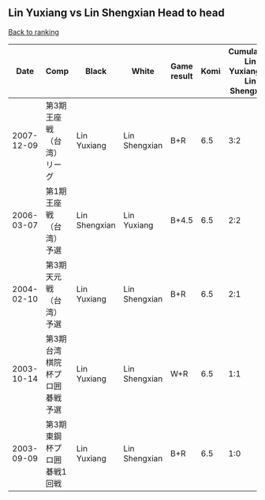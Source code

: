 ## Lin Yuxiang vs Lin Shengxian Head to head

[Back to ranking](../../index.md)




| **Date** | **Comp** | **Black** | **White** | **Game result** | **Komi** | **Cumulative Lin Yuxiang vs Lin Shengxian** | **Lin Yuxiang streak** | **Lin Shengxian streak** | 
| --- | --- | --- | --- | --- | --- | --- | --- | --- |
| 2007-12-09 | 第3期王座戦（台湾）リーグ | Lin Yuxiang | Lin Shengxian | B+R | 6.5 | 3:2 | 1 | 0 | 
| 2006-03-07 | 第1期王座戦（台湾）予選 | Lin Shengxian | Lin Yuxiang | B+4.5 | 6.5 | 2:2 | 0 | 1 | 
| 2004-02-10 | 第3期天元戦（台湾）予選 | Lin Yuxiang | Lin Shengxian | B+R | 6.5 | 2:1 | 1 | 0 | 
| 2003-10-14 | 第3期台湾棋院杯プロ囲碁戦予選 | Lin Yuxiang | Lin Shengxian | W+R | 6.5 | 1:1 | 0 | 1 | 
| 2003-09-09 | 第3期東鋼杯プロ囲碁戦1回戦 | Lin Yuxiang | Lin Shengxian | B+R | 6.5 | 1:0 | 1 | 0 |




